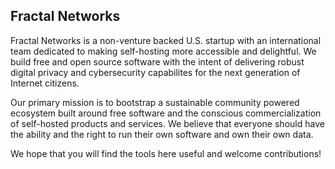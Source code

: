 ## Fractal Networks

<!--

**Here are some ideas to get you started:**

🙋‍♀️ A short introduction - what is your organization all about?
🌈 Contribution guidelines - how can the community get involved?
👩‍💻 Useful resources - where can the community find your docs? Is there anything else the community should know?
🍿 Fun facts - what does your team eat for breakfast?
🧙 Remember, you can do mighty things with the power of [Markdown](https://docs.github.com/github/writing-on-github/getting-started-with-writing-and-formatting-on-github/basic-writing-and-formatting-syntax)
-->

Fractal Networks is a non-venture backed U.S. startup with an international team dedicated to making self-hosting more accessible and delightful. We build free and open source software with the intent of delivering robust digital privacy and cybersecurity capabilites for the next generation of Internet citizens. 

Our primary mission is to bootstrap a sustainable community powered ecosystem built around free software and the conscious commercialization of self-hosted products and services. We believe that everyone should have the ability and the right to run their own software and own their own data.

We hope that you will find the tools here useful and welcome contributions!
